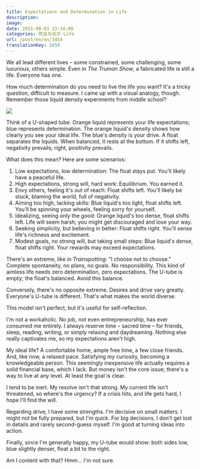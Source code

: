 ```yaml
---
title: Expectations and Determination in Life
description:
image:
date: 2015-08-03 23:34:00
categories: 苟且与远方-Life
url: /post/en/en/3454
translationKey: 3454
---
```


We all lead different lives – some constrained, some challenging, some luxurious, others simple. Even in *The Truman Show*, a fabricated life is still a life. Everyone has one.

How much determination do you need to live the life you want? It's a tricky question, difficult to measure. I came up with a visual analogy, though. Remember those liquid density experiments from middle school?

![](https://cdn.victor42.work/posts/2015-08/08-03/1.png)

Think of a U-shaped tube. Orange liquid represents your life expectations; blue represents determination. The orange liquid's density shows how clearly you see your ideal life. The blue's density is your drive. A float separates the liquids. When balanced, it rests at the bottom. If it shifts left, negativity prevails; right, positivity prevails.

What does this mean? Here are some scenarios:

1.  Low expectations, low determination: The float stays put. You'll likely have a peaceful life.
2.  High expectations, strong will, hard work: Equilibrium. You earned it.
3.  Envy others, feeling it's out of reach: Float shifts left. You'll likely be stuck, blaming the world, full of negativity.
4.  Aiming too high, lacking skills: Blue liquid's too light, float shifts left. You'll be spinning your wheels, feeling sorry for yourself.
5.  Idealizing, seeing only the good: Orange liquid's too dense, float shifts left. Life will seem harsh; you might get discouraged and lose your way.
6.  Seeking simplicity, but believing in better: Float shifts right. You'll sense life's richness and excitement.
7.  Modest goals, no strong will, but taking small steps: Blue liquid's dense, float shifts right. Your rewards may exceed expectations.

There's an extreme, like in *Trainspotting*: "I choose not to choose." Complete spontaneity, no plans, no goals. No responsibility. This kind of aimless life needs zero determination, zero expectations. The U-tube is empty; the float's balanced. Avoid this balance.

Conversely, there's no opposite extreme. Desires and drive vary greatly. Everyone's U-tube is different. That's what makes the world diverse.

This model isn't perfect, but it's useful for self-reflection.

I'm not a workaholic. No job, not even entrepreneurship, has ever consumed me entirely. I always reserve time – sacred time – for friends, sleep, reading, writing, or simply relaxing and daydreaming. Nothing else really captivates me, so my expectations aren't high.

My ideal life? A comfortable home, ample free time, a few close friends. And, like now, a relaxed pace. Satisfying my curiosity, becoming a knowledgeable person. This seemingly inexpensive life actually requires a solid financial base, which I lack. But money isn't the core issue; there's a way to live at any level. At least the goal is clear.

I tend to be inert. My resolve isn't that strong. My current life isn't threatened, so where's the urgency? If a crisis hits, and life gets hard, I hope I'll find the will.

Regarding drive, I have some strengths. I'm decisive on small matters. I might not be fully prepared, but I'm quick. For big decisions, I don't get lost in details and rarely second-guess myself. I'm good at turning ideas into action.

Finally, since I'm generally happy, my U-tube would show: both sides low, blue slightly denser, float a bit to the right.

Am I content with that? Hmm... I'm not sure.